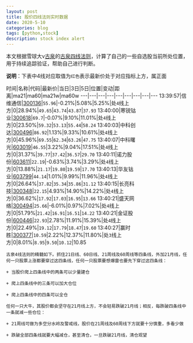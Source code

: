 ```yaml
---
layout: post
title: 股价四线法则实时数据
date: 2020-5-10
categories: blog
tags: [python,stock]
description: stock index alert
---
```



本文根据雪球大v[古泉](https://xueqiu.com/u/7148646888)的[古泉四线法则](https://xueqiu.com/7148646888/130498192)，计算了自己的一些自选股当前所处位置，用于持续追踪验证，帮助自己进行判断。

**说明**：下表中4线对应取值为`红色`表示最新价处于对应指标上方，属正面

时间|名称|代码|最新价|当日|3日|5日|位置|变动|距离|ma21|ma60|ma21w|ma60w
---|---|---|---|---|---|---|---|---
13:39:57|信维通信|[300136](https://xueqiu.com/S/SZ300136)|`55.96`|-0.21%|5.08%|5.25%|处`4`线上方|0|28.94%|`49.65`|`43.74`|`43.87`|`37.93`
13:40:00|寒锐钴业|[300618](https://xueqiu.com/S/SZ300618)|`69.7`|-0.07%|9.10%|11.01%|处`4`线上方|0|23.50%|`59.32`|`53.13`|`55.44`|`58.24`
13:40:03|中科创达|[300496](https://xueqiu.com/S/SZ300496)|`86.92`|1.13%|9.33%|10.61%|处`4`线上方|0|45.96%|`69.55`|`62.34`|`63.26`|`47.75`
13:40:07|中科曙光|[603019](https://xueqiu.com/S/SH603019)|`46.55`|3.22%|9.04%|17.51%|处`4`线上方|0|31.37%|`39.77`|`37.42`|`36.57`|`29.70`
13:40:11|诺力股份|[603611](https://xueqiu.com/S/SH603611)|`22.19`|-0.63%|3.74%|3.29%|处`4`线上方|0|13.88%|`21.17`|`19.80`|`19.59`|`17.70`
13:40:13|华友钴业|[603799](https://xueqiu.com/S/SH603799)|`44.14`|1.01%|9.99%|11.96%|处`4`线上方|0|26.64%|`37.82`|`35.34`|`35.86`|`31.12`
13:40:15|长亮科技|[300348](https://xueqiu.com/S/SZ300348)|`22.15`|4.93%|14.90%|14.22%|处`4`线上方|0|36.62%|`17.92`|`17.03`|`16.95`|`13.66`
13:40:21|盛天网络|[300494](https://xueqiu.com/S/SZ300494)|`25.66`|-6.01%|0.97%|7.02%|处`4`线上方|0|51.79%|`21.42`|`16.91`|`16.51`|`14.22`
13:40:21|金证股份|[600446](https://xueqiu.com/S/SH600446)|`22.93`|2.78%|11.91%|15.39%|处`4`线上方|0|22.49%|`19.12`|`17.79`|`18.47`|`19.60`
13:40:27|赢时胜|[300377](https://xueqiu.com/S/SZ300377)|`10.59`|2.22%|12.37%|11.80%|处`3`线上方|0|8.01%|`8.95`|`9.50`|`10.12`|10.85

```
古泉4线法则的精髓如下。抓住21日线、60日线、21周线及60周线等四条线，外加21月线，任何一只股票上涨都要穿过这四条线，任何一只股票要想爆雷也要先下穿过这四条线：

+ 当股价爬上四条线中的两条可以少量建仓

+ 爬上四条线中的三条可以加大仓位

+ 爬上四条线中的四条可以全仓

任何一只大牛，其股价都会坚守在21月线上方，不会轻易跌破21月线；相反，每跌破四条线中一条就减一些仓位：

+ 21周线可做为多空分水岭及警戒线，股价在21周线及60周线下方就要十分慎重，多看少做

+ 跌破全部四条线就要大幅减仓，甚至清仓，一旦跌破21月线，清仓观望
```